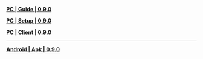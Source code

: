 **[PC | Guide | 0.9.0](https://webstatic.mihoyo.com/upload/static-resource/2023/02/09/a323f3886a63e59302e92aee3757e06d_5764665766985374511.pdf)**

**[PC | Setup | 0.9.0](https://autopatchcn.bhsr.com/client/cn/20230202112711_Gqh20JqTKF8yCY7c/StarRail_setup_20230202111954.exe)**

**[PC | Client | 0.9.0](https://autopatchcn.bhsr.com/client/cn/20230202112711_Gqh20JqTKF8yCY7c/StarRail_0.90.0.zip)**

-----

**[Android | Apk | 0.9.0](https://autopatchcn.bhsr.com/client/cn/20230202112711_Gqh20JqTKF8yCY7c/StarRail_0.90.0.apk)**
